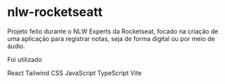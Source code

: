 ﻿# nlw-rocketseatt

Projeto feito durante o NLW Experts da Rocketseat, focado na criação de uma aplicação para registrar notas, seja de forma digital ou por meio de áudio.

Foi utilizado

React
Tailwind CSS
JavaScript
TypeScript
Vite

